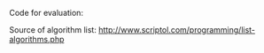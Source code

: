 Code for evaluation:

Source of algorithm list:
http://www.scriptol.com/programming/list-algorithms.php


